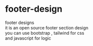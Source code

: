 # footer-design
footer designs <br>
it is an open source 
footer section design <br>
you can use bootstrap , tailwind for css <br>
and javascript for logic
